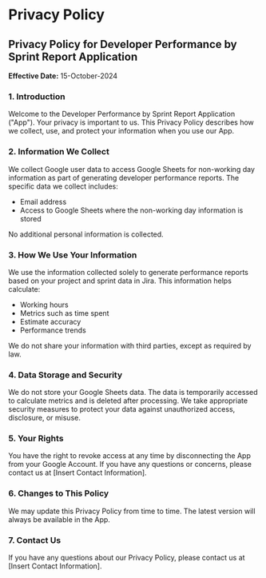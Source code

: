 # Privacy Policy

## Privacy Policy for Developer Performance by Sprint Report Application

**Effective Date:** 15-October-2024

### 1. Introduction

Welcome to the Developer Performance by Sprint Report Application ("App"). Your privacy is important to us. This Privacy Policy describes how we collect, use, and protect your information when you use our App.

### 2. Information We Collect

We collect Google user data to access Google Sheets for non-working day information as part of generating developer performance reports. The specific data we collect includes:

- Email address
- Access to Google Sheets where the non-working day information is stored

No additional personal information is collected.

### 3. How We Use Your Information

We use the information collected solely to generate performance reports based on your project and sprint data in Jira. This information helps calculate:

- Working hours
- Metrics such as time spent
- Estimate accuracy
- Performance trends

We do not share your information with third parties, except as required by law.

### 4. Data Storage and Security

We do not store your Google Sheets data. The data is temporarily accessed to calculate metrics and is deleted after processing. We take appropriate security measures to protect your data against unauthorized access, disclosure, or misuse.

### 5. Your Rights

You have the right to revoke access at any time by disconnecting the App from your Google Account. If you have any questions or concerns, please contact us at [Insert Contact Information].

### 6. Changes to This Policy

We may update this Privacy Policy from time to time. The latest version will always be available in the App.

### 7. Contact Us

If you have any questions about our Privacy Policy, please contact us at [Insert Contact Information].